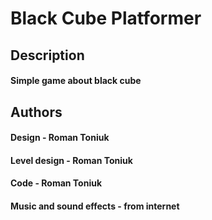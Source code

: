 # Black Cube Platformer

## Description
#### Simple game about black cube

## Authors
#### Design - Roman Toniuk
#### Level design - Roman Toniuk
#### Code - Roman Toniuk
#### Music and sound effects - from internet
